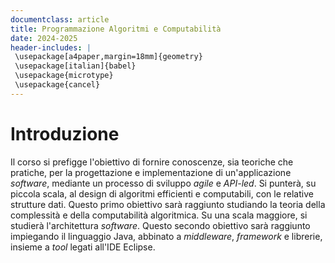 ```yaml
---
documentclass: article
title: Programmazione Algoritmi e Computabilità
date: 2024-2025
header-includes: |
 \usepackage[a4paper,margin=18mm]{geometry}
 \usepackage[italian]{babel}
 \usepackage{microtype}
 \usepackage{cancel}
---
```


# Introduzione

Il corso si prefigge l'obiettivo di fornire conoscenze, sia teoriche che pratiche, per la progettazione e implementazione di un'applicazione *software*, mediante un processo di sviluppo *agile* e *API-led*. Si punterà, su piccola scala, al design di algoritmi efficienti e computabili, con le relative strutture dati. Questo primo obiettivo sarà raggiunto studiando la teoria della complessità e della computabilità algoritmica. Su una scala maggiore, si studierà l'architettura *software*. Questo secondo obiettivo sarà raggiunto impiegando il linguaggio Java, abbinato a *middleware*, *framework* e librerie, insieme a *tool* legati all'IDE Eclipse.


